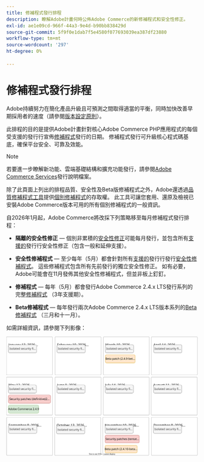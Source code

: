 ```yaml
---
title: 修補程式發行排程
description: 瞭解Adobe計畫何時公佈Adobe Commerce的新修補程式和安全性修正。
exl-id: ae1e09cd-966f-44a3-9e4d-b90bb838429d
source-git-commit: 5f9f0e1dab7f5e4580f077693039ea387df23880
workflow-type: tm+mt
source-wordcount: '297'
ht-degree: 0%

---
```



# 修補程式發行排程

Adobe持續努力在簡化產品升級且可預測之間取得適當的平衡，同時加快改善早期採用者的速度（請參閱[版本設定原則](versioning-policy.md)）。

此排程的目的是提供Adobe計畫針對核心Adobe Commerce PHP應用程式的每個受支援的發行行宣佈[修補程式](versioning-policy.md#patch-release)發行的日期。 修補程式發行可升級核心程式碼基底，確保平台安全、可靠及效能。

>[!NOTE]
>
>若要進一步瞭解新功能、雲端基礎結構和擴充功能發行，請參閱[Adobe Commerce Services](https://experienceleague.adobe.com/en/docs/commerce/user-guides/release-information/release-notes-all)發行說明檔案。

除了此頁面上列出的排程品質、安全性及Beta版修補程式之外，Adobe還透過[品質修補程式工具](versioning-policy.md#individual-patch)提供[個別修補程式](../tools/quality-patches-tool/usage.md)的存取權。 此工具可讓您套用、還原及檢視已安裝Adobe Commerce版本可用的所有個別修補程式的一般資訊。

自2026年1月起，Adobe Commerce將改採下列策略移至每月修補程式發行排程：

- **隔離的安全性修正** — 個別非累積的[安全性修正](versioning-policy.md#isolated-patch)可能每月發行，並包含所有[支援的](lifecycle-policy.md)發行行安全性修正（包含一般和延伸支援）。

- **安全性修補程式** — 至少每年（5月）都會針對所有[支援的](versioning-policy.md#security-patch-release)發行行發行[安全性修補程式](lifecycle-policy.md)。 這些修補程式包含所有先前發行的獨立安全性修正。 如有必要，Adobe可能會在11月發佈其他安全性修補程式，但並非板上釘釘。

- **修補程式** — 每年（5月）都會發行Adobe Commerce 2.4.x LTS發行系列的完整[修補程式](versioning-policy.md#patch-release) （3年支援期）。

- **Beta修補程式** — 每年發行兩次Adobe Commerce 2.4.x LTS版本系列的[Beta修補程式](versioning-policy.md#beta-patch-release) （三月和十一月）。

如需詳細資訊，請參閱下列影像：

![2026 Adobe Commerce發行行事曆](../assets/release/release-calendar.drawio.svg)
